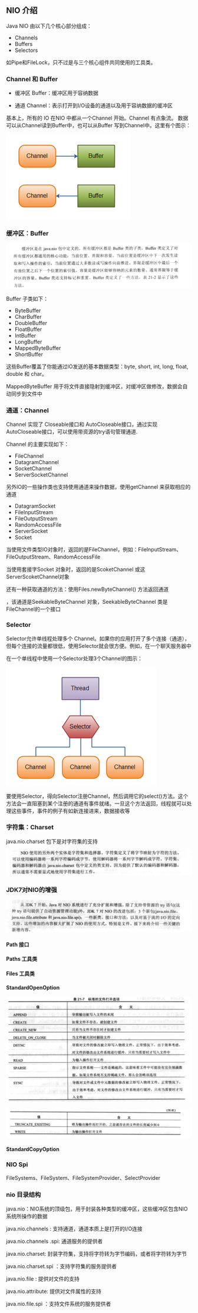 ## NIO 介绍

Java NIO 由以下几个核心部分组成：

- Channels
- Buffers
- Selectors

如Pipe和FileLock，只不过是与三个核心组件共同使用的工具类。



### Channel 和 Buffer

- 缓冲区 Buffer：缓冲区用于容纳数据

- 通道 Channel：表示打开到I/O设备的通道以及用于容纳数据的缓冲区

基本上，所有的 IO 在NIO 中都从一个Channel 开始。Channel 有点象流。 数据可以从Channel读到Buffer中，也可以从Buffer 写到Channel中。这里有个图示：

![img](assets/overview-channels-buffers1.png)





### 缓冲区：Buffer

![image-20200507175301531](assets\image-20200507175301531.png)



Buffer 子类如下：

- ByteBuffer
- CharBuffer
- DoubleBuffer
- FloatBuffer
- IntBuffer
- LongBuffer
- MappedByteBuffer
- ShortBuffer

这些Buffer覆盖了你能通过IO发送的基本数据类型：byte, short, int, long, float, double 和 char。

MappedByteBuffer 用于将文件直接隐射到缓冲区，对缓冲区做修改，数据会自动同步到文件中



### 通道：Channel

Channel 实现了 Closeable接口和 AutoCloseable接口，通过实现AutoCloseable接口，可以使用带资源的try语句管理通道.

Channel 的主要实现如下：

- FileChannel
- DatagramChannel
- SocketChannel
- ServerSocketChannel

另外IO的一些操作类也支持使用通道来操作数据，使用getChannel 来获取相应的通道

- DatagramSocket
- FileInputStream
- FileOutputStream
- RandomAccessFile
- ServerSocket
- Socket



当使用文件类型IO对象时，返回的是FileChannel，例如：FileInputStream、FileOutputStream、RandomAccessFile

当使用套接字Socket 对象时，返回的是ScoketChannel 或这 ServerScoketChannel对象

还有一种获取通道的方法：使用Files.newByteChannel() 方法返回通道

，该通道是SeekableByteChannel 对象，SeekableByteChannel 类是FileChannel的一个接口



### Selector

Selector允许单线程处理多个 Channel。如果你的应用打开了多个连接（通道），但每个连接的流量都很低，使用Selector就会很方便。例如，在一个聊天服务器中

在一个单线程中使用一个Selector处理3个Channel的图示：

![img](assets/overview-selectors.png)

要使用Selector，得向Selector注册Channel，然后调用它的select()方法。这个方法会一直阻塞到某个注册的通道有事件就绪。一旦这个方法返回，线程就可以处理这些事件，事件的例子有如新连接进来，数据接收等





### 字符集：Charset

java.nio.charset 包下是对字符集的支持

![image-20200507180419542](assets\image-20200507180419542.png)



### JDK7对NIO的增强

![image-20200507180545461](assets\image-20200507180545461.png)



#### Path 接口



#### Paths 工具类



#### Files 工具类





#### StandardOpenOption

![image-20200507180809158](assets\image-20200507180809158.png)

![image-20200507180919243](assets\image-20200507180919243.png)



#### StandardCopyOption





### NIO Spi

FileSystems、FileSystem、FileSystemProvider、SelectProvider



### nio 目录结构

java.nio：NIO系统的顶级包，用于封装各种类型的缓冲区，这些缓冲区包含NIO系统所操作的数据

java.nio.channels : 支持通道，通道本质上是打开的I/O连接

java.nio.channels .spi: 通道服务的提供者

java.nio.charset: 封装字符集，支持将字符转为字节编码，或者将字符转为字节

java.nio.charset.spi ：支持字符集的服务提供者

java.nio.file : 提供对文件的支持

java.nio.attribute: 提供对文件属性的支持

java.nio.file.spi ：支持文件系统的服务提供者